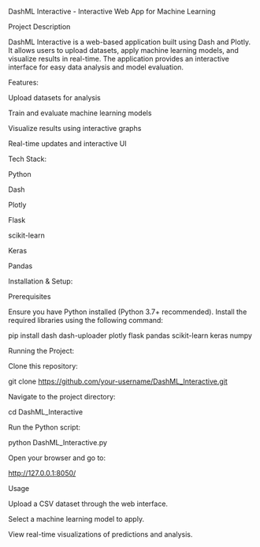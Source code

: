 DashML Interactive - Interactive Web App for Machine Learning

Project Description

DashML Interactive is a web-based application built using Dash and Plotly. It allows users to upload datasets, apply machine learning models, and visualize results in real-time. The application provides an interactive interface for easy data analysis and model evaluation.

Features:

Upload datasets for analysis

Train and evaluate machine learning models

Visualize results using interactive graphs

Real-time updates and interactive UI

Tech Stack:

Python

Dash

Plotly

Flask

scikit-learn

Keras

Pandas

Installation & Setup:

Prerequisites

Ensure you have Python installed (Python 3.7+ recommended). Install the required libraries using the following command:

pip install dash dash-uploader plotly flask pandas scikit-learn keras numpy

Running the Project:

Clone this repository:

git clone https://github.com/your-username/DashML_Interactive.git

Navigate to the project directory:

cd DashML_Interactive

Run the Python script:

python DashML_Interactive.py

Open your browser and go to:

http://127.0.0.1:8050/

Usage

Upload a CSV dataset through the web interface.

Select a machine learning model to apply.

View real-time visualizations of predictions and analysis.
